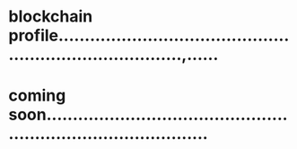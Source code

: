 # blockchain profile.............................................................................,......
# coming soon....................................................................................
